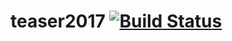 # teaser2017 [![Build Status](https://travis-ci.org/hackgt/teaser2017.svg?branch=master)](https://travis-ci.org/hackgt/teaser2017)

